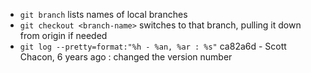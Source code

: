 
<!---
.. ===============LICENSE_START=======================================================
.. Aimee Ukasick CC-BY-4.0
.. ===================================================================================
.. Copyright (C) 2019 Aimee Ukasick. All rights reserved.
.. ===================================================================================
.. This documentation file is distributed by Aimee Ukasick
.. under the Creative Commons Attribution 4.0 International License (the "License");
.. you may not use this file except in compliance with the License.
.. You may obtain a copy of the License at
..
.. http://creativecommons.org/licenses/by/4.0
..
.. This file is distributed on an "AS IS" BASIS,
.. WITHOUT WARRANTIES OR CONDITIONS OF ANY KIND, either express or implied.
.. See the License for the specific language governing permissions and
.. limitations under the License.
.. ===============LICENSE_END=========================================================
-->

- ```git branch``` lists names of local branches
- ```git checkout <branch-name>``` switches to that branch, pulling it down from origin if needed
- ```git log --pretty=format:"%h - %an, %ar : %s"```  ca82a6d - Scott Chacon, 6 years ago : changed the version number
